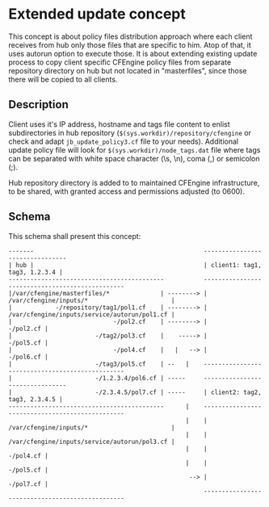 # Extended update concept

This concept is about policy files distribution approach where each client receives from hub only those files that are 
specific to him. Atop of that, it uses autorun option to execute those. It is about extending existing update process to 
copy client specific CFEngine policy files from separate repository directory on hub but not located in "masterfiles", since 
those there will be copied to all clients.

## Description

Client uses it's IP address, hostname and tags file content to enlist subdirectories in hub repository (`$(sys.workdir)/repository/cfengine` 
or check and adapt `jb_update_policy3.cf` file to your needs). Additional update policy file will look for `$(sys.workdir)/node_tags.dat`
file where tags can be separated with white space character (\s, \n), coma (,) or semicolon (;). 

Hub repository directory is added to to maintained CFEngine infrastructure, to be shared, with granted access and permissions adjusted (to 0600).

## Schema

This schema shall present this concept:

```
-------                                               --------------------------------
| hub |                                               | client1: tag1, tag3, 1.2.3.4 |
-------------------------------------------           ------------------------------------------------
|/var/cfengine/masterfiles/*              | --------> | /var/cfengine/inputs/*                       |
|            -/repository/tag1/pol1.cf    | --------> | /var/cfengine/inputs/service/autorun/pol1.cf |
|                            -/pol2.cf    | --------> |                                    -/pol2.cf |
|                       -/tag2/pol3.cf    |    -----> |                                    -/pol5.cf |
|                            -/pol4.cf    |   |   --> |                                    -/pol6.cf |
|                       -/tag3/pol5.cf    | --   |    ------------------------------------------------
|                       -/1.2.3.4/pol6.cf | -----     --------------------------------
|                       -/2.3.4.5/pol7.cf | -----     | client2: tag2, tag3, 2.3.4.5 |
-------------------------------------------      |    ------------------------------------------------
                                                 |    | /var/cfengine/inputs/*                       |
                                                 |    | /var/cfengine/inputs/service/autorun/pol3.cf |
                                                 |    |                                    -/pol4.cf |
                                                 |    |                                    -/pol5.cf |
                                                  --> |                                    -/pol7.cf |
                                                      ------------------------------------------------
```
